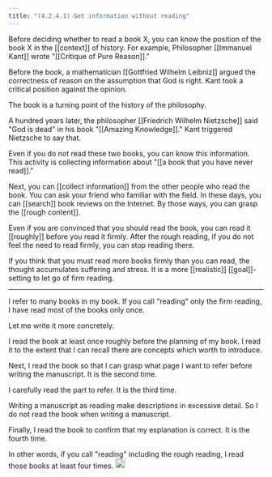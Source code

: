 ```yaml
---
title: "(4.2.4.1) Get information without reading"
---
```


Before deciding whether to read a book X, you can know the position of the book X in the [[context]] of history. For example, Philosopher [[Immanuel Kant]] wrote "[[Critique of Pure Reason]]."

Before the book, a mathematician [[Gottfried Wilhelm Leibniz]] argued the correctness of reason on the assumption that God is right. Kant took a critical position against the opinion.

The book is a turning point of the history of the philosophy.

A hundred years later, the philosopher [[Friedrich Wilhelm Nietzsche]] said "God is dead" in his book "[[Amazing Knowledge]]." Kant triggered Nietzsche to say that.

Even if you do not read these two books, you can know this information. This activity is collecting information about "[[a book that you have never read]]."


Next, you can [[collect information]] from the other people who read the book. You can ask your friend who familiar with the field. In these days, you can [[search]] book reviews on the Internet. By those ways, you can grasp the [[rough content]].

Even if you are convinced that you should read the book, you can read it [[roughly]] before you read it firmly. After the rough reading, if you do not feel the need to read firmly, you can stop reading there.

If you think that you must read more books firmly than you can read, the thought accumulates suffering and stress. It is a more [[realistic]] [[goal]]-setting to let go of firm reading.

----

I refer to many books in my book. If you call "reading" only the firm reading, I have read most of the books only once.

Let me write it more concretely.

I read the book at least once roughly before the planning of my book. I read it to the extent that I can recall there are concepts which worth to introduce.

Next, I read the book so that I can grasp what page I want to refer before writing the manuscript. It is the second time.

I carefully read the part to refer. It is the third time.

Writing a manuscript as reading make descriptions in excessive detail. So I do not read the book when writing a manuscript.

Finally, I read the book to confirm that my explanation is correct. It is the fourth time.

In other words, if you call "reading" including the rough reading, I read those books at least four times.
<img src='https://scrapbox.io/api/pages/nishio/en/icon' alt='en.icon' height="19.5"/>
